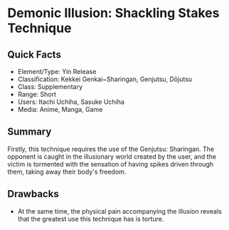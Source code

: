 # Demonic Illusion: Shackling Stakes Technique

## Quick Facts
- Element/Type: Yin Release
- Classification: Kekkei Genkai~Sharingan, Genjutsu, Dōjutsu
- Class: Supplementary
- Range: Short
- Users: Itachi Uchiha, Sasuke Uchiha
- Media: Anime, Manga, Game

## Summary
Firstly, this technique requires the use of the Genjutsu: Sharingan. The opponent is caught in the illusionary world created by the user, and the victim is tormented with the sensation of having spikes driven through them, taking away their body's freedom.

## Drawbacks
- At the same time, the physical pain accompanying the illusion reveals that the greatest use this technique has is torture.
